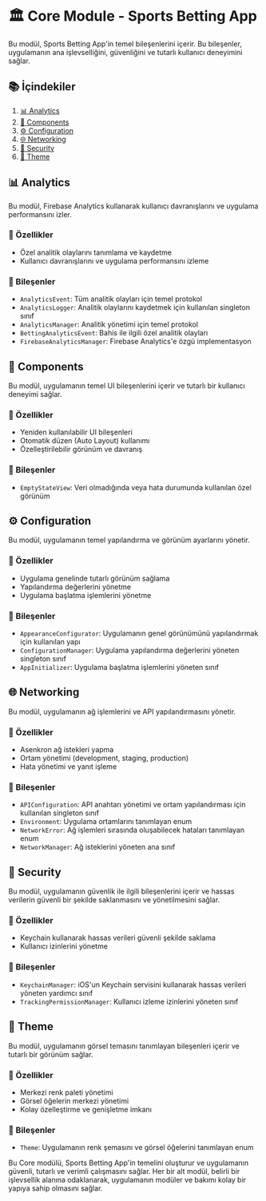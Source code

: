 # 🏛️ Core Module - Sports Betting App

Bu modül, Sports Betting App'in temel bileşenlerini içerir. Bu bileşenler, uygulamanın ana işlevselliğini, güvenliğini ve tutarlı kullanıcı deneyimini sağlar.

## 📚 İçindekiler

1. [📊 Analytics](#-analytics)
2. [🧩 Components](#-components)
3. [⚙️ Configuration](#️-configuration)
4. [🌐 Networking](#-networking)
5. [🔐 Security](#-security)
6. [🎨 Theme](#-theme)

## 📊 Analytics

Bu modül, Firebase Analytics kullanarak kullanıcı davranışlarını ve uygulama performansını izler.

### 🌟 Özellikler

- Özel analitik olaylarını tanımlama ve kaydetme
- Kullanıcı davranışlarını ve uygulama performansını izleme

### 🧩 Bileşenler

- `AnalyticsEvent`: Tüm analitik olayları için temel protokol
- `AnalyticsLogger`: Analitik olaylarını kaydetmek için kullanılan singleton sınıf
- `AnalyticsManager`: Analitik yönetimi için temel protokol
- `BettingAnalyticsEvent`: Bahis ile ilgili özel analitik olayları
- `FirebaseAnalyticsManager`: Firebase Analytics'e özgü implementasyon

## 🧩 Components

Bu modül, uygulamanın temel UI bileşenlerini içerir ve tutarlı bir kullanıcı deneyimi sağlar.

### 🌟 Özellikler

- Yeniden kullanılabilir UI bileşenleri
- Otomatik düzen (Auto Layout) kullanımı
- Özelleştirilebilir görünüm ve davranış

### 🧩 Bileşenler

- `EmptyStateView`: Veri olmadığında veya hata durumunda kullanılan özel görünüm

## ⚙️ Configuration

Bu modül, uygulamanın temel yapılandırma ve görünüm ayarlarını yönetir.

### 🌟 Özellikler

- Uygulama genelinde tutarlı görünüm sağlama
- Yapılandırma değerlerini yönetme
- Uygulama başlatma işlemlerini yönetme

### 🧩 Bileşenler

- `AppearanceConfigurator`: Uygulamanın genel görünümünü yapılandırmak için kullanılan yapı
- `ConfigurationManager`: Uygulama yapılandırma değerlerini yöneten singleton sınıf
- `AppInitializer`: Uygulama başlatma işlemlerini yöneten sınıf

## 🌐 Networking

Bu modül, uygulamanın ağ işlemlerini ve API yapılandırmasını yönetir.

### 🌟 Özellikler

- Asenkron ağ istekleri yapma
- Ortam yönetimi (development, staging, production)
- Hata yönetimi ve yanıt işleme

### 🧩 Bileşenler

- `APIConfiguration`: API anahtarı yönetimi ve ortam yapılandırması için kullanılan singleton sınıf
- `Environment`: Uygulama ortamlarını tanımlayan enum
- `NetworkError`: Ağ işlemleri sırasında oluşabilecek hataları tanımlayan enum
- `NetworkManager`: Ağ isteklerini yöneten ana sınıf

## 🔐 Security

Bu modül, uygulamanın güvenlik ile ilgili bileşenlerini içerir ve hassas verilerin güvenli bir şekilde saklanmasını ve yönetilmesini sağlar.

### 🌟 Özellikler

- Keychain kullanarak hassas verileri güvenli şekilde saklama
- Kullanıcı izinlerini yönetme

### 🧩 Bileşenler

- `KeychainManager`: iOS'un Keychain servisini kullanarak hassas verileri yöneten yardımcı sınıf
- `TrackingPermissionManager`: Kullanıcı izleme izinlerini yöneten sınıf

## 🎨 Theme

Bu modül, uygulamanın görsel temasını tanımlayan bileşenleri içerir ve tutarlı bir görünüm sağlar.

### 🌟 Özellikler

- Merkezi renk paleti yönetimi
- Görsel öğelerin merkezi yönetimi
- Kolay özelleştirme ve genişletme imkanı

### 🧩 Bileşenler

- `Theme`: Uygulamanın renk şemasını ve görsel öğelerini tanımlayan enum

Bu Core modülü, Sports Betting App'in temelini oluşturur ve uygulamanın güvenli, tutarlı ve verimli çalışmasını sağlar. Her bir alt modül, belirli bir işlevsellik alanına odaklanarak, uygulamanın modüler ve bakımı kolay bir yapıya sahip olmasını sağlar.
